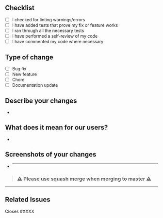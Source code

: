 ## Checklist

- [ ] I checked for linting warnings/errors
- [ ] I have added tests that prove my fix or feature works
- [ ] I ran through all the necessary tests
- [ ] I have performed a self-review of my code
- [ ] I have commented my code where necessary

## Type of change

- [ ] Bug fix
- [ ] New feature
- [ ] Chore
- [ ] Documentation update

## Describe your changes

-

## What does it mean for our users?

-

## Screenshots of your changes

- ***

> ### :warning: Please use squash merge when merging to master :warning:

---

## Related Issues

Closes #XXXX
